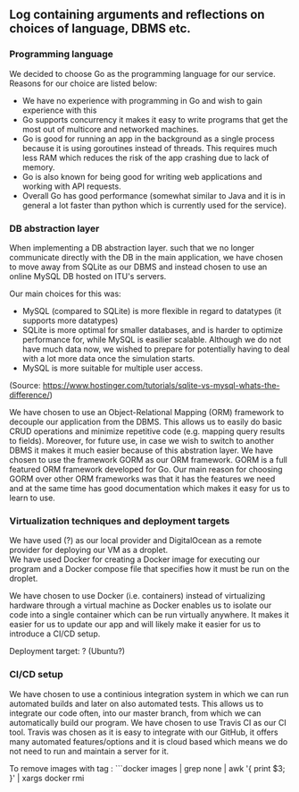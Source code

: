 ## Log containing arguments and reflections on choices of language, DBMS etc.

### Programming language

We decided to choose Go as the programming language for our service. Reasons for our choice are listed below:
- We have no experience with programming in Go and wish to gain experience with this
- Go supports concurrency it makes it easy to write programs that get the most out of multicore and networked machines. 
- Go is good for running an app in the background as a single process because it is using goroutines instead of threads. 
This requires much less RAM which reduces the risk of the app crashing due to lack of memory. 
- Go is also known for being good for writing web applications and working with API requests. 
- Overall Go has good performance (somewhat similar to Java and it is in general a lot faster than python which is currently used for the service).

### DB abstraction layer

When implementing a DB abstraction layer. such that we no longer communicate directly with the DB in the main application, 
we have chosen to move away from SQLite as our DBMS and instead chosen to use an online MySQL DB hosted on ITU's servers. 

Our main choices for this was:
- MySQL (compared to SQLite) is more flexible in regard to datatypes (it supports more datatypes)
- SQLite is more optimal for smaller databases, and is harder to optimize performance for, while MySQL is easilier scalable.
Although we do not have much data now, we wished to prepare for potentially having to deal with a lot more data once the simulation starts. 
- MySQL is more suitable for multiple user access.

(Source: https://www.hostinger.com/tutorials/sqlite-vs-mysql-whats-the-difference/)

We have chosen to use an Object-Relational Mapping (ORM) framework to decouple our application from the DBMS. 
This allows us to easily do basic CRUD operations and minimize repetitive code (e.g. mapping query results to fields). 
Moreover, for future use, in case we wish to switch to another DBMS it makes it much easier because of this abstration layer.
We have chosen to use the framework GORM as our ORM framework. GORM is a full featured ORM framework developed for Go.
Our main reason for choosing GORM over other ORM frameworks was that it has the features we need and at the same time 
has good documentation which makes it easy for us to learn to use.

### Virtualization techniques and deployment targets

We have used (?) as our local provider and DigitalOcean as a remote provider for deploying our VM as a droplet.  
We have used Docker for creating a Docker image for executing our program and a Docker compose file that specifies how it 
must be run on the droplet. 

We have chosen to use Docker (i.e. containers) instead of virtualizing hardware through a virtual machine as Docker enables us to
isolate our code into a single container which can be run virtually anywhere. It makes it easier for us to update our app and will
likely make it easier for us to introduce a CI/CD setup.

Deployment target: ? (Ubuntu?)

### CI/CD setup

We have chosen to use a continious integration system in which we can run automated builds and later on also automated tests.
This allows us to integrate our code often, into our master branch, from which we can automatically build our program.
We have chosen to use Travis CI as our CI tool. Travis was chosen as it is easy to integrate with our GitHub, it offers many
automated features/options and it is cloud based which means we do not need to run and maintain a server for it.

To remove images with tag <none>: ```docker images | grep none | awk '{ print $3; }' | xargs docker rmi
